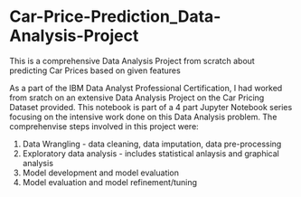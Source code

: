 # Car-Price-Prediction_Data-Analysis-Project
This is a comprehensive Data Analysis Project from scratch about predicting Car Prices based on given features

As a part of the IBM Data Analyst Professional Certification, I had worked from sratch on an extensive Data Analysis Project on the Car Pricing Dataset provided. This notebook is part of a 4 part Jupyter Notebook series focusing on the intensive work done on this Data Analysis problem.
The comprehenvise steps involved in this project were:
1. Data Wrangling - data cleaning, data imputation, data pre-processing
2. Exploratory data analysis - includes statistical anlaysis and graphical analysis
3. Model development and model evaluation
4. Model evaluation and model refinement/tuning
